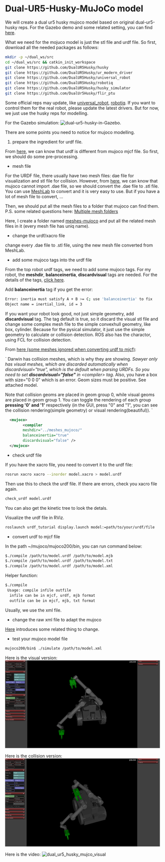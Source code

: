 # Dual-UR5-Husky-MuJoCo model

We will create a dual ur5 husky mujoco model based on original dual-ur5-husky reps. For the Gazebo demo and some related setting, you can find [here](http://www.clearpathrobotics.com/assets/guides/husky/HuskyDualManip.html).

What we need for the mojuco model is just the stl file and urdf file. So first, download all the needed packages as follows:
```bash
mkdir -p ~/dual_ws/src
cd ~/dual_ws/src && catkin_init_workspace
git clone https://github.com/DualUR5Husky/husky
git clone https://github.com/DualUR5Husky/ur_modern_driver
git clone https://github.com/DualUR5Husky/universal_robot
git clone https://github.com/DualUR5Husky/robotiq
git clone https://github.com/DualUR5Husky/husky_simulator
git clone https://github.com/DualUr5Husky/flir_ptu
```
Some official reps may update, like [universal_robot](https://github.com/ros-industrial/universal_robot), [robotiq](https://github.com/ros-industrial/robotiq). If you want to control them for the real robot, please update the latest drivers. But for now, we just use the husky reps for modelling.

For the Gazebo simulation: ![dual-ur5-husky-in-Gazebo](http://www.clearpathrobotics.com/assets/guides/husky/_images/Selection_192.png).

There are some points you need to notice for mujoco modelling.

1. prepare the ingredient for urdf file.

From [here](), we can know that urdf is different from mujoco mjcf file. So first, we should do some pre-processing.

- mesh file

For the URDF file, there usually have two mesh files: dae file for visualization and stl file for collision. However, from [here](http://www.mujoco.org/forum/index.php?threads/unknown-mesh-file-type-dae.3495/), we can know that mujoco cannot import .dae file, so we should convert the .dae file to .stl file. You can use [MeshLab](http://www.meshlab.net/) to convert and it is very easy to use. But if you have a lot of mesh file to convert, ...

Then, we should put all the mesh files to a folder that mujoco can find them. P.S. some related questions here: [Multiple mesh folders](http://www.mujoco.org/forum/index.php?threads/multiple-mesh-folders.3720/) 

Here, I create a folder named [meshes-mujoco]() and put all the related mesh files in it (every mesh file has uniq name).

- change the urdf/xacro file

change every .dae file to .stl file, using the new mesh file converted from MeshLab.

- add some mujoco tags into the urdf file

From the top robot urdf tags, we need to add some mujoco tags. For my robot, the **meshdir**, **balanceinertia**, **discardvisual** tags are needed. For the details of the tags, [click here](http://www.mujoco.org/book/XMLreference.html#compiler).

Add **balanceinertia** tag if you get the error:
```bash
Error: inertia must satisfy A + B >= C; use 'balanceinertia' to fix
Object name = inertial_link, id = 3
```

If you want your robot look good, not just simple geometry, add **discardvisual** tag. The tag default is true, so it discard the visual stl file and change some complex mesh file to the simple convexhull geometry, like box, cylinder. Because for the pysical simulator, it just use the simple geometry to calculate or collision detection. ROS also has the charactor, using FCL for collision detection.

From [here (some meshes ignored when converting urdf to mjcf)](http://www.mujoco.org/forum/index.php?threads/meshes-ignored-when-converting-urdf-to-mjcf.3433/):

`
Darwin has collision meshes, which is why they are showing. *Sawyer only has visual meshes, which are discarded automatically when discardvisual="true", which is the default when parsing URDFs. So you need to set **discardvisual="false"** in \<compiler> tag*. Also, you have a box with size="0 0 0" which is an error. Geom sizes must be positive. See attached model.

Note that collision geoms are placed in geom group 0, while visual geoms are placed in geom group 1. You can toggle the rendering of each group **pressing '0' and '1'** respectively (in the GUI, press "0" and "1", you can see the collision rendering(simple geometry) or visual rendering(beautiful)). 
`

```xml
  <mujoco>
        <compiler 
        meshdir="../meshes_mujoco/" 
        balanceinertia="true" 
        discardvisual="false" />
  </mujoco>
```

- check urdf file

If you have the xacro file, you need to convert it to the urdf file:
```bash
rosrun xacro xacro --inorder model.xacro > model.urdf
```
Then use this to check the urdf file. If there are errors, check you xacro file again.
```bash
check_urdf model.urdf
````
You can also get the kinetic tree to look the detals.

Visualize the urdf file in RViz.
```bash
roslaunch urdf_tutorial display.launch model:=path/to/your/urdf/file
```


- convert urdf to mjcf file

In the path ~/mujoco/mujoco200/bin, you can run command below:
```bash
$./compile /path/to/model.urdf /path/to/model.mjb
$./compile /path/to/model.urdf /path/to/model.txt
$./compile /path/to/model.urdf /path/to/model.xml
```
Helper function:
```bash
$./compile
 Usage: compile infile outfile
  infile can be in mjcf, urdf, mjb format
  outfile can be in mjcf, mjb, txt format
```
Usually, we use the xml file.

- change the raw xml file to adapt the mujoco

[Here](https://github.com/openai/mujoco-py/issues/216) introduces some related thing to change.


- test your mujoco model file

```bash
mujoco200/bin$ ./simulate /path/to/model.xml
```   

Here is the visual version:
![dual_ur5_husky_mujco_visualization](images/dual_ur5_husky_mujoco_visual.png)

Here is the collision version:
![dual_ur5_husky_mujoco_collision](images/dual_ur5_husky_mujoco_collision.png)

Here is the video:
![dual_ur5_husky_mujco_visual](images/dual_ur5_husky_mujco_visual.gif)



    
